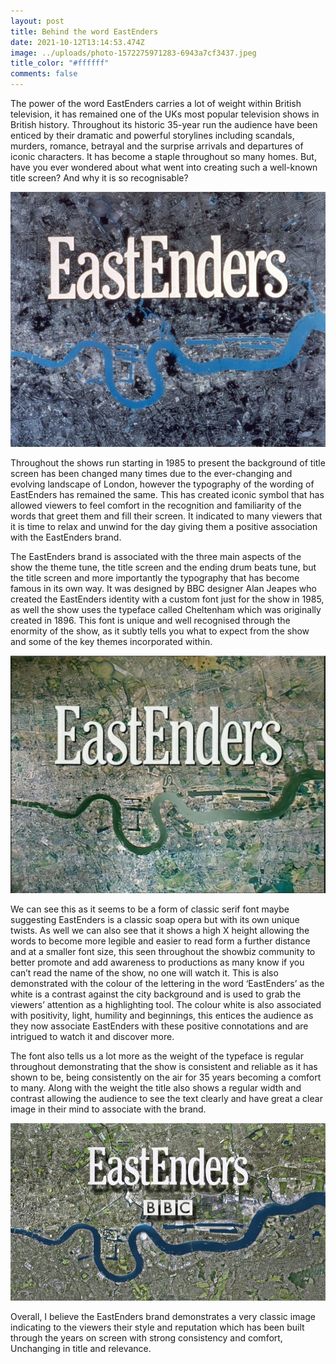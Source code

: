```yaml
---
layout: post
title: Behind the word EastEnders
date: 2021-10-12T13:14:53.474Z
image: ../uploads/photo-1572275971283-6943a7cf3437.jpeg
title_color: "#ffffff"
comments: false
---
```

The power of the word EastEnders carries a lot of weight within British television, it has
remained one of the UKs most popular television shows in British history. Throughout its
historic 35-year run the audience have been enticed by their dramatic and powerful
storylines including scandals, murders, romance, betrayal and the surprise arrivals and
departures of iconic characters. It has become a staple throughout so many homes. But,
have you ever wondered about what went into creating such a well-known title screen? And
why it is so recognisable?

![EastEnders Wiki - Fandom ](../uploads/title_card_-_first_episode_1985.jpg "The first Eastenders Title Card used in 1985")

Throughout the shows run starting in 1985 to present the background of title screen has
been changed many times due to the ever-changing and evolving landscape of London,
however the typography of the wording of EastEnders has remained the same. This has
created iconic symbol that has allowed viewers to feel comfort in the recognition and
familiarity of the words that greet them and fill their screen. It indicated to many viewers
that it is time to relax and unwind for the day giving them a positive association with the
EastEnders brand.

The EastEnders brand is associated with the three main aspects of the show the theme
tune, the title screen and the ending drum beats tune, but the title screen and more
importantly the typography that has become famous in its own way. It was designed by BBC
designer Alan Jeapes who created the EastEnders identity with a custom font just for the
show in 1985, as well the show uses the typeface called Cheltenham which was originally
created in 1896. This font is unique and well recognised through the enormity of the show,
as it subtly tells you what to expect from the show and some of the key themes
incorporated within.

![EastEnders Wiki - Fandom ](../uploads/title_card_1993-1994.jpg "The title card from 1994 to 1999")

We can see this as it seems to be a form of classic serif font maybe suggesting EastEnders is
a classic soap opera but with its own unique twists. As well we can also see that it shows a
high X height allowing the words to become more legible and easier to read form a further
distance and at a smaller font size, this seen throughout the showbiz community to better
promote and add awareness to productions as many know if you can’t read the name of the
show, no one will watch it. This is also demonstrated with the colour of the lettering in the
word ‘EastEnders’ as the white is a contrast against the city background and is used to grab
the viewers’ attention as a highlighting tool. The colour white is also associated with
positivity, light, humility and beginnings, this entices the audience as they now associate
EastEnders with these positive connotations and are intrigued to watch it and discover
more.

The font also tells us a lot more as the weight of the typeface is regular throughout
demonstrating that the show is consistent and reliable as it has shown to be, being
consistently on the air for 35 years becoming a comfort to many. Along with the weight the
title also shows a regular width and contrast allowing the audience to see the text clearly
and have great a clear image in their mind to associate with the brand.

![EastEnders Wiki - Fandom ](../uploads/title_card_current.jpg "The current title card fro 2012 to present")

Overall, I believe the EastEnders brand demonstrates a very classic image indicating to the
viewers their style and reputation which has been built through the years on screen with
strong consistency and comfort, Unchanging in title and relevance.